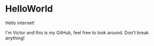 # HelloWorld

Hello internet!

I'm Victor and this is my GitHub, feel free to look around. Don't break anything!
